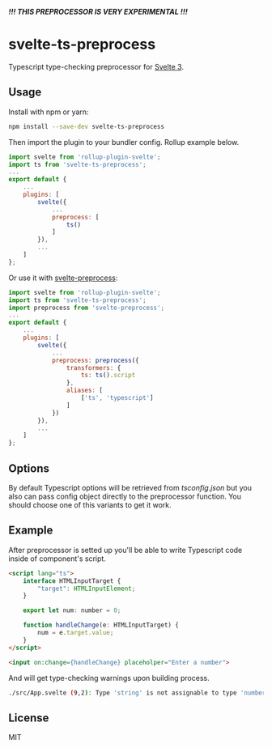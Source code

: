***!!! THIS PREPROCESSOR IS VERY EXPERIMENTAL !!!***

# svelte-ts-preprocess

Typescript type-checking preprocessor for [Svelte 3](https://v3.svelte.technology).

## Usage

Install with npm or yarn:

```bash
npm install --save-dev svelte-ts-preprocess
```

Then import the plugin to your bundler config. Rollup example below.

```javascript
import svelte from 'rollup-plugin-svelte';
import ts from 'svelte-ts-preprocess';
...
export default {
	...
	plugins: [
		svelte({
			...
			preprocess: [
				ts()
			]
		}),
		...
	]
};
```

Or use it with [svelte-preprocess](https://www.npmjs.com/package/svelte-preprocess):

```javascript
import svelte from 'rollup-plugin-svelte';
import ts from 'svelte-ts-preprocess';
import preprocess from 'svelte-preprocess';
...
export default {
	...
	plugins: [
		svelte({
			...
			preprocess: preprocess({
				transformers: {
					ts: ts().script
				},
				aliases: [
					['ts', 'typescript']
				]
			})
		}),
		...
	]
};
```

## Options

By default Typescript options will be retrieved from *tsconfig.json* but you also can pass config object directly to the preprocessor function. You should choose one of this variants to get it work.

## Example

After preprocessor is setted up you'll be able to write Typescript code inside of component's script.

```html
<script lang="ts">
	interface HTMLInputTarget {
    	"target": HTMLInputElement;
	}

	export let num: number = 0;

	function handleChange(e: HTMLInputTarget) {
		num = e.target.value;
	}
</script>

<input on:change={handleChange} placeholper="Enter a number">
```

And will get type-checking warnings upon building process.

```bash
./src/App.svelte (9,2): Type 'string' is not assignable to type 'number'.
```

## License

MIT